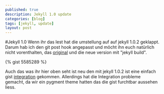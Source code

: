 ```yaml
---
published: true
description: Jekyll 1.0 update
categories: [blog]
tags: [jekyll, update]
layout: post
---
```

#Jekyll 1.0 
Wenn ihr das lest hat die umstellung auf auf jekyll 1.0.2 geklappt. Darum hab ich den git post hook angepasst und möcht ihn euch natürlich nicht vorenthalten, das [original](http://oldarticles.kahlil.co/2011/07/24/uberkyll/) und die neue version mit "jekyll build".

{% gist 5585289 %}

Auch das was ihr hier oben seht ist neu den mit jekyll 1.0.2 ist eine einfach gist [integration](https://gist.github.com/benbalter/5555251) gekommen. Allerdings hat die Integration probleme gemacht, da wir ein pygment theme hatten das die gist furchtbar aussehen liess.